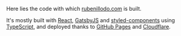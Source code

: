 Here lies the code with which [rubenillodo.com](https://rubenillodo.com) is built.

It's mostly built with [React](https://reactjs.org/), [GatsbyJS](https://www.gatsbyjs.org/) and [styled-components](https://www.styled-components.com/) using [TypeScript](https://www.typescriptlang.org/), and deployed thanks to [GitHub Pages](https://pages.github.com/) and [Cloudflare](https://www.cloudflare.com/).
